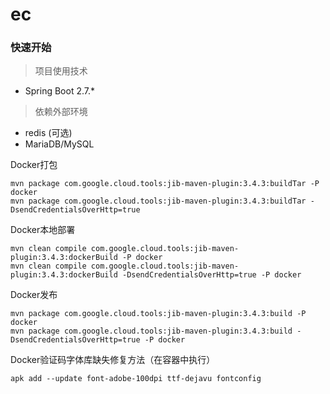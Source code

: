 # ec

### 快速开始
> 项目使用技术
- Spring Boot 2.7.*
> 依赖外部环境
- redis (可选)
- MariaDB/MySQL


Docker打包


    mvn package com.google.cloud.tools:jib-maven-plugin:3.4.3:buildTar -P docker
    mvn package com.google.cloud.tools:jib-maven-plugin:3.4.3:buildTar -DsendCredentialsOverHttp=true

Docker本地部署


    mvn clean compile com.google.cloud.tools:jib-maven-plugin:3.4.3:dockerBuild -P docker
    mvn clean compile com.google.cloud.tools:jib-maven-plugin:3.4.3:dockerBuild -DsendCredentialsOverHttp=true -P docker

Docker发布


    mvn package com.google.cloud.tools:jib-maven-plugin:3.4.3:build -P docker
    mvn package com.google.cloud.tools:jib-maven-plugin:3.4.3:build -DsendCredentialsOverHttp=true -P docker


Docker验证码字体库缺失修复方法（在容器中执行）

    apk add --update font-adobe-100dpi ttf-dejavu fontconfig

